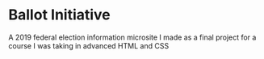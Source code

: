 # Ballot Initiative
A 2019 federal election information microsite I made as a final project for a course I was taking in advanced HTML and CSS
